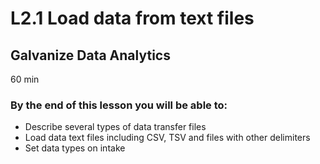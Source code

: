 # L2.1 Load data from text files
## Galvanize Data Analytics

60 min

### By the end of this lesson you will be able to:
* Describe several types of data transfer files
* Load data text files including CSV, TSV and files with other delimiters
* Set data types on intake

